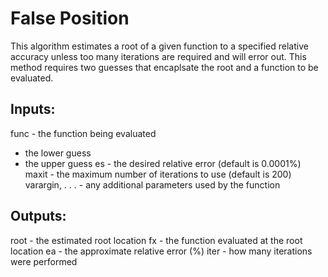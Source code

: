 # False Position
This algorithm estimates a root of a given function to a specified relative accuracy unless too many iterations are required and will error out. This method requires two guesses that encaplsate the root and a function to be evaluated.
## Inputs:
  func - the function being evaluated
   - the lower guess
   - the upper guess
  es - the desired relative error (default is 0.0001%)
  maxit - the maximum number of iterations to use (default is 200)
  varargin, . . . - any additional parameters used by the function
## Outputs:
  root - the estimated root location
  fx - the function evaluated at the root location
  ea - the approximate relative error (%)
  iter - how many iterations were performed

